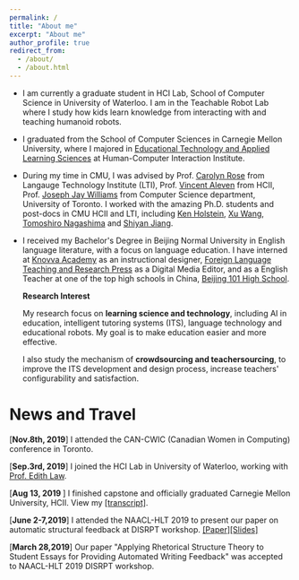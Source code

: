 ```yaml
---
permalink: /
title: "About me"
excerpt: "About me"
author_profile: true
redirect_from: 
  - /about/
  - /about.html
---
```

* I am currently a graduate student in HCI Lab, School of Computer Science in University of Waterloo. I am in the Teachable Robot Lab where I study how kids learn knowledge from interacting with and teaching humanoid robots.
* I graduated from the School of Computer Sciences in Carnegie Mellon University, where I majored in [Educational Technology and Applied Learning Sciences](https://metals.hcii.cmu.edu) at Human-Computer Interaction Institute.
* During my time in CMU, I was advised by Prof. [Carolyn Rose](http://www.cs.cmu.edu/~cprose/) from Langauge Technology Institute (LTI), Prof. [Vincent Aleven](https://hcii.cmu.edu/people/vincent-aleven) from HCII, Prof. [Joseph Jay Williams](http://www.josephjaywilliams.com) from Computer Science department, University of Toronto. I worked with the amazing Ph.D. students and post-docs in CMU HCII and LTI, including [Ken Holstein](https://kenholstein.myportfolio.com/), [Xu Wang](http://www.iamxuwang.com/), [Tomoshiro Nagashima](https://tomonag.org/) and [Shiyan Jiang](http://shiyanjiang.com/visual/).
* I received my Bachelor's Degree in Beijing Normal University in English language literature, with a focus on language education. I have interned at [Knovva Academy](https://www.knovva.com) as an instructional designer, [Foreign Language Teaching and Research Press](http://en.fltrp.com) as a Digital Media Editor, and as a English Teacher at one of the top high schools in China, [Beijing 101 High School](https://en.wikipedia.org/wiki/Beijing_101_Middle_School).
 
  **Research Interest**

   My research focus on **learning science and technology**, including AI in education, intelligent tutoring systems (ITS), language technology and educational robots. My goal is to make education easier and more effective.  
    
   I also study the mechanism of **crowdsourcing and teachersourcing**, to improve the ITS development and design process, increase teachers' configurability and satisfaction.

News and Travel
===
[<b>Nov.8th, 2019</b>] I attended the CAN-CWIC (Canadian Women in Computing) conference in Toronto.

[<b>Sep.3rd, 2019</b>] I joined the HCI Lab in University of Waterloo, working with [Prof. Edith Law](http://edithlaw.ca/).

[<b>Aug 13, 2019 </b>] I finished capstone and officially graduated Carnegie Mellon University, HCII. View my [[transcript]](http://kexin-yang.github.io/files/CMU_transcript.pdf).

[<b>June 2-7,2019</b>] I attended the NAACL-HLT 2019 to present our paper on automatic structural feedback at DISRPT workshop. [[Paper]](https://www.aclweb.org/anthology/W19-2720)[[Slides]](http://kexin-yang.github.io/files/slides_NAACL_ppt_0603.pdf)

[<b>March 28,2019</b>] Our paper "Applying Rhetorical Structure Theory to Student Essays for Providing Automated Writing Feedback" was accepted to NAACL-HLT 2019 DISRPT workshop.


